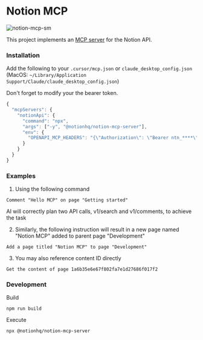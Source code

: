 # Notion MCP

![notion-mcp-sm](https://github.com/user-attachments/assets/6c07003c-8455-4636-b298-d60ffdf46cd8)

This project implements an [MCP server](https://spec.modelcontextprotocol.io/) for the Notion API. 

### Installation

Add the following to your `.cursor/mcp.json` or `claude_desktop_config.json` (MacOS: `~/Library/Application Support/Claude/claude_desktop_config.json`)

Don't forget to modify your the bearer token.

```javascript
{
  "mcpServers": {
    "notionApi": {
      "command": "npx",
      "args": ["-y", "@notionhq/notion-mcp-server"],
      "env": {
        "OPENAPI_MCP_HEADERS": "{\"Authorization\": \"Bearer ntn_****\", \"Notion-Version\": \"2022-06-28\" }"
      }
    }
  }
}
```

### Examples

1. Using the following command
```
Comment "Hello MCP" on page "Getting started"
```

AI will correctly plan two API calls, v1/search and v1/comments, to achieve the task

2. Similarly, the following instruction will result in a new page named "Notion MCP" added to parent page "Development"
```
Add a page titled "Notion MCP" to page "Development"
```

3. You may also reference content ID directly
```
Get the content of page 1a6b35e6e67f802fa7e1d27686f017f2
```

### Development

Build

```
npm run build
```

Execute

```
npx @notionhq/notion-mcp-server
```
